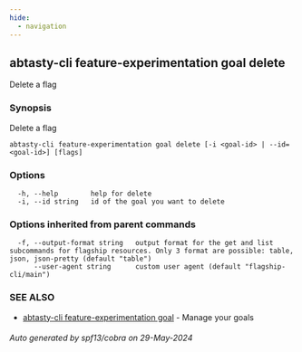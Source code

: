 ```yaml
---
hide:
  - navigation
---
```

## abtasty-cli feature-experimentation goal delete

Delete a flag

### Synopsis

Delete a flag

```
abtasty-cli feature-experimentation goal delete [-i <goal-id> | --id=<goal-id>] [flags]
```

### Options

```
  -h, --help        help for delete
  -i, --id string   id of the goal you want to delete
```

### Options inherited from parent commands

```
  -f, --output-format string   output format for the get and list subcommands for flagship resources. Only 3 format are possible: table, json, json-pretty (default "table")
      --user-agent string      custom user agent (default "flagship-cli/main")
```

### SEE ALSO

* [abtasty-cli feature-experimentation goal](abtasty-cli_feature-experimentation_goal.md)	 - Manage your goals

###### Auto generated by spf13/cobra on 29-May-2024

